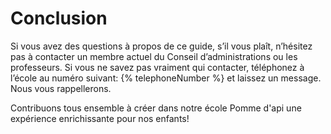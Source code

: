 ﻿# Conclusion

Si vous avez des questions à propos de ce guide, s’il vous plaît, n’hésitez pas à contacter un membre actuel du Conseil d’administrations ou les professeurs. Si vous ne savez pas vraiment qui contacter, téléphonez à l’école au numéro suivant: {% telephoneNumber %} et laissez un message. Nous vous rappellerons.

Contribuons tous ensemble à créer dans notre école Pomme d'api une expérience enrichissante pour nos enfants!
